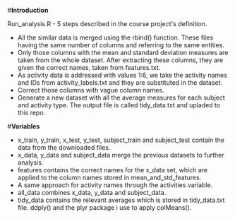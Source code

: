 #**Introduction**

Run_analysis.R - 5 steps described in the course project's definition.

* All the similar data is merged using the rbind() function. These files having the same number of columns and referring to the same entities.
* Only those columns with the mean and standard deviation measures are taken from the whole dataset. After extracting these columns, they are given the correct names, taken from features.txt.
* As activity data is addressed with values 1:6, we take the activity names and IDs from activity_labels.txt and they are substituted in the dataset.
* Correct those columns with vague column names.
* Generate a new dataset with all the average measures for each subject and activity type.  The output file is called tidy_data.txt and upladed to this repo.

#**Variables**

* x_train, y_train, x_test, y_test, subject_train and subject_test contain the data from the downloaded files.
* x_data, y_data and subject_data merge the previous datasets to further analysis.
* features contains the correct names for the x_data set, which are applied to the column names stored in mean_and_std_features.
* A same approach for activity names through the activities variable.
* all_data combines x_data, y_data and subject_data.
* tidy_data contains the relevant averages which is stored in tidy_data.txt file.  ddply() and the plyr package i use to apply colMeans(). 
